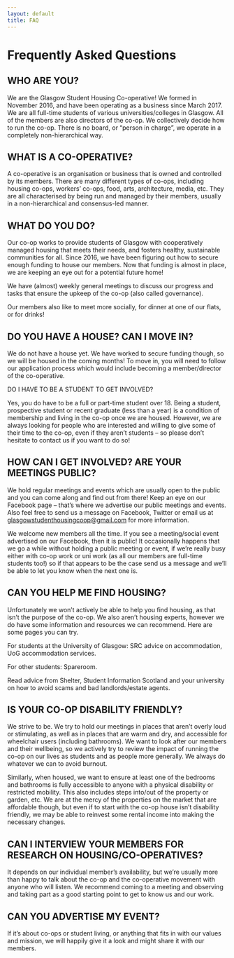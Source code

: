 ```yaml
---
layout: default
title: FAQ
---
```


# Frequently Asked Questions

## WHO ARE YOU?

We are the Glasgow Student Housing Co-operative! We formed in November 2016, and have been operating as a business since March 2017. We are all full-time students of various universities/colleges in Glasgow. All of the members are also directors of the co-op. We collectively decide how to run the co-op. There is no board, or “person in charge”, we operate in a completely non-hierarchical way.

## WHAT IS A CO-OPERATIVE?

A co-operative is an organisation or business that is owned and controlled by its members. There are many different types of co-ops, including housing co-ops, workers’ co-ops, food, arts, architecture, media, etc. They are all characterised by being run and managed by their members, usually in a non-hierarchical and consensus-led manner.

## WHAT DO YOU DO?

Our co-op works to provide students of Glasgow with cooperatively managed housing that meets their needs, and fosters healthy, sustainable communities for all. Since 2016, we have been figuring out how to secure enough funding to house our members. Now that funding is almost in place, we are keeping an eye out for a potential future home!

We have (almost) weekly general meetings to discuss our progress and tasks that ensure the upkeep of the co-op (also called governance).

Our members also like to meet more socially, for dinner at one of our flats, or for drinks!

## DO YOU HAVE A HOUSE? CAN I MOVE IN?

We do not have a house yet. We have worked to secure funding though, so we will be housed in the coming months! To move in, you will need to follow our application process which would include becoming a member/director of the co-operative. 

DO I HAVE TO BE A STUDENT TO GET INVOLVED?

Yes, you do have to be a full or part-time student over 18. Being a student, prospective student or recent graduate (less than a year) is a condition of membership and living in the co-op once we are housed. However, we are always looking for people who are interested and willing to give some of their time to the co-op, even if they aren’t students – so please don’t hesitate to contact us if you want to do so!

## HOW CAN I GET INVOLVED? ARE YOUR MEETINGS PUBLIC?

We hold regular meetings and events which are usually open to the public and you can come along and find out from there! Keep an eye on our Facebook page – that’s where we advertise our public meetings and events. Also feel free to send us a message on Facebook, Twitter or email us at glasgowstudenthousingcoop@gmail.com for more information.

We welcome new members all the time. If you see a meeting/social event advertised on our Facebook, then it is public! It occasionally happens that we go a while without holding a public meeting or event, if we’re really busy either with co-op work or uni work (as all our members are full-time students too!) so if that appears to be the case send us a message and we’ll be able to let you know when the next one is.

## CAN YOU HELP ME FIND HOUSING?

Unfortunately we won’t actively be able to help you find housing, as that isn’t the purpose of the co-op. We also aren’t housing experts, however we do have some information and resources we can recommend. Here are some pages you can try. 

For students at the University of Glasgow: SRC advice on accommodation, UoG accommodation services.

For other students: Spareroom.

Read advice from Shelter, Student Information Scotland and your university on how to avoid scams and bad landlords/estate agents.

## IS YOUR CO-OP DISABILITY FRIENDLY?

We strive to be. We try to hold our meetings in places that aren’t overly loud or stimulating, as well as in places that are warm and dry, and accessible for wheelchair users (including bathrooms). We want to look after our members and their wellbeing, so we actively try to review the impact of running the co-op on our lives as students and as people more generally. We always do whatever we can to avoid burnout. 

Similarly, when housed, we want to ensure at least one of the bedrooms and bathrooms is fully accessible to anyone with a physical disability or restricted mobility. This also includes steps into/out of the property or garden, etc. We are at the mercy of the properties on the market that are affordable though, but even if to start with the co-op house isn’t disability friendly, we may be able to reinvest some rental income into making the necessary changes.

## CAN I INTERVIEW YOUR MEMBERS FOR RESEARCH ON HOUSING/CO-OPERATIVES?

It depends on our individual member’s availability, but we’re usually more than happy to talk about the co-op and the co-operative movement with anyone who will listen. We recommend coming to a meeting and observing and taking part as a good starting point to get to know us and our work. 

## CAN YOU ADVERTISE MY EVENT?

If it’s about co-ops or student living, or anything that fits in with our values and mission, we will happily give it a look and might share it with our members.
